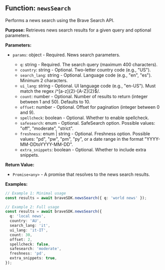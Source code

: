 ## Function: `newsSearch`

Performs a news search using the Brave Search API.

**Purpose:**
Retrieves news search results for a given query and optional parameters.

**Parameters:**

- `params`: object<NewsSearchParams> - Required. News search parameters.
  - `q`: string - Required. The search query (maximum 400 characters).
  - `country`: string - Optional. Two-letter country code (e.g., "US").
  - `search_lang`: string - Optional. Language code (e.g., "en", "es"). Minimum 2 characters.
  - `ui_lang`: string - Optional. UI language code (e.g., "en-US"). Must match the regex /^[a-z]{2}-[A-Z]{2}$/.
  - `count`: number - Optional. Number of results to return (integer between 1 and 50). Defaults to 10.
  - `offset`: number - Optional. Offset for pagination (integer between 0 and 9).
  - `spellcheck`: boolean - Optional. Whether to enable spellcheck.
  - `safesearch`: enum<SafeSearchOption> - Optional. SafeSearch option. Possible values: "off", "moderate", "strict".
  - `freshness`: enum<FreshnessOption> | string - Optional. Freshness option. Possible values: "pd", "pw", "pm", "py", or a date range in the format "YYYY-MM-DDtoYYYY-MM-DD".
  - `extra_snippets`: boolean - Optional. Whether to include extra snippets.

**Return Value:**

- `Promise<any>` - A promise that resolves to the news search results.

**Examples:**

```typescript
// Example 1: Minimal usage
const results = await braveSDK.newsSearch({ q: 'world news' });

// Example 2: Full usage
const results = await braveSDK.newsSearch({
  q: 'local news',
  country: 'AU',
  search_lang: 'it',
  ui_lang: 'it-IT',
  count: 30,
  offset: 2,
  spellcheck: false,
  safesearch: 'moderate',
  freshness: 'pd',
  extra_snippets: true,
});
```
